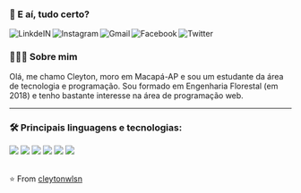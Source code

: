 ### 👋 E aí, tudo certo?
<a target="_blank" href="https://www.linkedin.com/in/cleytonwlsn/">
  <img align="left" alt="LinkdeIN" src="https://img.shields.io/badge/linkedin-%230077B5.svg?&style=for-the-badge&logo=linkedin&logoColor=black" />
</a>
<a target="_blank" href="https://www.instagram.com/cleytonwlsn/">
  <img align="left" alt="Instagram" src="https://img.shields.io/badge/instagram-%23E4405F.svg?&style=for-the-badge&logo=instagram&logoColor=black" />
</a>
<a target="_blank" href="mailto:cleytonwilsonlima@gmail.com">
  <img align="left" alt="Gmail" src="https://img.shields.io/badge/gmail-D14836?&style=for-the-badge&logo=gmail&logoColor=black" />
</a>
<a target="_blank" href="https://www.facebook.com/cley.wilson/">
  <img align="left" alt="Facebook" src="https://img.shields.io/badge/facebook-%231877F2.svg?&style=for-the-badge&logo=facebook&logoColor=black" />
</a>
<a target="_blank" href="https://www.twitter.com/cleytonwlsn/">
  <img align="left" alt="Twitter" src="https://img.shields.io/badge/twitter-%231DA1F2.svg?&style=for-the-badge&logo=twitter&logoColor=black" />
</a>
<br>

<h3> 👨🏻‍💻 Sobre mim </h3>

Olá, me chamo Cleyton, moro em Macapá-AP e sou um estudante da área de tecnologia e programação. Sou formado em Engenharia Florestal (em 2018) e tenho bastante interesse na área de programação web. 

----
<h3> 🛠 Principais linguagens e tecnologias: </h3>
<section>
  <img src="https://img.shields.io/badge/php-%23777BB4.svg?style=for-the-badge&logo=php&logoColor=black">
  <img src="https://img.shields.io/badge/laravel-%23FF2D20.svg?style=for-the-badge&logo=laravel&logoColor=black">
  <img src="https://img.shields.io/badge/vuejs-%2335495e.svg?style=for-the-badge&logo=vuedotjs&logoColor=%234FC08D">
  <img src="https://img.shields.io/badge/javascript-%23323330.svg?style=for-the-badge&logo=javascript&logoColor=%23F7DF1E">
  <img src="https://img.shields.io/badge/html5%20-%23E34F26.svg?&style=for-the-badge&logo=html5&logoColor=black">
  <img src="https://img.shields.io/badge/css3%20-%231572B6.svg?&style=for-the-badge&logo=css3&logoColor=black">
 </section>
<br>

⭐️ From <a href="https://github.com/cleytonwlsn">cleytonwlsn</a>
